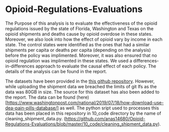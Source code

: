 # Opioid-Regulations-Evaluations

The Purpose of this analysis is to evaluate the effectiveness of the opioid regulations issued by the state of Florida, Washington and Texas on the opioid shipments and deaths cause by opioid overdose in these states. Moreover, we also look into how the effect of opioid vary by income in each state. The control states were identified as the ones that had a similar shipments per capita or deaths per capita (depending on the analysis) before the policy was implimented. Moreover, it was also ensured that no opioid regulation was implimented in these states. We used a differences-in-differences approach to evaluate the causal effect of each policy. 
The details of the analysis can be found in the report. 

The datasets have been provided in the [this github repository](https://github.com/anas14680/Opioid-Regulations-Evaluations/tree/master/00_source_data). However, while uploading the shipment data we breached the limits of git lfs as the data was 80GB in size. The source for this dataset has also been added to the report. The data can be found (here)[https://www.washingtonpost.com/national/2019/07/18/how-download-use-dea-pain-pills-database/] as well.
The python sript used to processes this data has been placed in this repository in 10_code directory by the name of cleaning_shipment_data.py.  (https://github.com/anas14680/Opioid-Regulations-Evaluations/blob/master/10_code/cleaning_shipment_data.py). 
